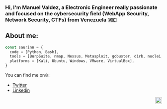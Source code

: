 ### Hi, I'm Manuel Valdez, a Electronic Engineer really passionate and focused on the cybersecurity field (WebApp Security, Network Security, CTFs) from Venezuela 🇻🇪

  

## About me:
  

```js
const saurinn = {
  code = [Python, Bash],
  tools = [BurpSuite, nmap, Nessus, Metasploit, gobuster, dirb, nuclei, nikto, mimikatz, etc...],
  platforms = [Kali, Ubuntu, Windows, VMware, VirtualBox],
}
```



You can find me on🌐:
- [Twitter](https://twitter.com/saurinn_)
- [Linkedin](https:/www.linkedin.com/in/mjvaldez)

<a href="https://twitter.com/saurinn_">
  <img align="right" alt="saurinn_ | Twitter" width="21px" src="https://raw.githubusercontent.com/anuraghazra/anuraghazra/master/assets/twitter.svg" />

<!--
**saurinn/saurinn** is a ✨ _special_ ✨ repository because its `README.md` (this file) appears on your GitHub profile.

Here are some ideas to get you started:

- 🔭 I’m currently working on ...
- 🌱 I’m currently learning ...
- 👯 I’m looking to collaborate on ...
- 🤔 I’m looking for help with ...
- 💬 Ask me about ...
- 📫 How to reach me: ...
- 😄 Pronouns: ...
- ⚡ Fun fact: ...

-->

